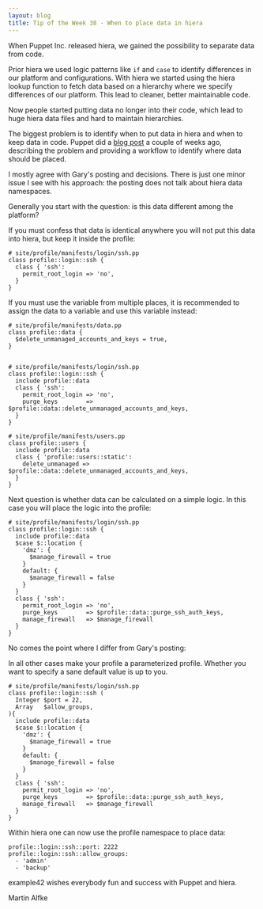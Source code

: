 ```yaml
---
layout: blog
title: Tip of the Week 38 - When to place data in hiera
---
```


When Puppet Inc. released hiera, we gained the possibility to separate data from code.

Prior hiera we used logic patterns like ```if``` and ```case``` to identify differences in our platform and configurations.
With hiera we started using the hiera lookup function to fetch data based on a hierarchy where we specify differences of our platform. This lead to cleaner, better maintainable code.

Now people started putting data no longer into their code, which lead to huge hiera data files and hard to maintain hierarchies.

The biggest problem is to identify when to put data in hiera and when to keep data in code.
Puppet did a [blog post](https://puppet.com/blog/hiera-data-and-puppet-code-your-path-right-data-decisions) a couple of weeks ago, describing the problem and providing a workflow to identify where data should be placed.

I mostly agree with Gary's posting and decisions. There is just one minor issue I see with his approach: the posting does not talk about hiera data namespaces.

Generally you start with the question: is this data different among the platform?

If you must confess that data is identical anywhere you will not put this data into hiera, but keep it inside the profile:

    # site/profile/manifests/login/ssh.pp
    class profile::login::ssh {
      class { 'ssh':
        permit_root_login => 'no',
      }
    }

If you must use the variable from multiple places, it is recommended to assign the data to a variable and use this variable instead:

    # site/profile/manifests/data.pp
    class profile::data {
      $delete_unmanaged_accounts_and_keys = true,
    }


    # site/profile/manifests/login/ssh.pp
    class profile::login::ssh {
      include profile::data
      class { 'ssh':
        permit_root_login => 'no',
        purge_keys        => $profile::data::delete_unmanaged_accounts_and_keys,
      }
    }

    # site/profile/manifests/users.pp
    class profile::users {
      include profile::data
      class { 'profile::users::static':
        delete_unmanaged => $profile::data::delete_unmanaged_accounts_and_keys,
      }
    }

Next question is whether data can be calculated on a simple logic. In this case you will place the logic into the profile:

    # site/profile/manifests/login/ssh.pp
    class profile::login::ssh {
      include profile::data
      $case $::location {
        'dmz': {
          $manage_firewall = true
        }
        default: {
          $manage_firewall = false
        }
      }
      class { 'ssh':
        permit_root_login => 'no',
        purge_keys        => $profile::data::purge_ssh_auth_keys,
        manage_firewall   => $manage_firewall
      }
    }

No comes the point where I differ from Gary's posting:

In all other cases make your profile a parameterized profile. Whether you want to specify a sane default value is up to you.


    # site/profile/manifests/login/ssh.pp
    class profile::login::ssh (
      Integer $port = 22,
      Array   $allow_groups,
    ){
      include profile::data
      $case $::location {
        'dmz': {
          $manage_firewall = true
        }
        default: {
          $manage_firewall = false
        }
      }
      class { 'ssh':
        permit_root_login => 'no',
        purge_keys        => $profile::data::purge_ssh_auth_keys,
        manage_firewall   => $manage_firewall
      }
    }

Within hiera one can now use the profile namespace to place data:

    profile::login::ssh::port: 2222
    profile::login::ssh::allow_groups:
      - 'admin'
      - 'backup'

example42 wishes everybody fun and success with Puppet and hiera.

Martin Alfke
